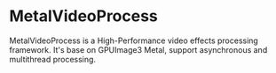 # MetalVideoProcess
MetalVideoProcess is a High-Performance video effects processing framework. It's base on GPUImage3 Metal, support asynchronous and multithread processing.
